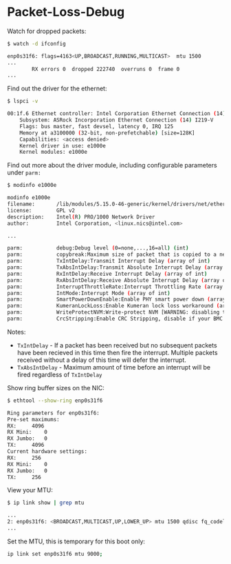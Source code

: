# Packet-Loss-Debug

Watch for dropped packets:

```bash
$ watch -d ifconfig

enp0s31f6: flags=4163<UP,BROADCAST,RUNNING,MULTICAST>  mtu 1500
...
        RX errors 0  dropped 222740  overruns 0  frame 0
...
```


Find out the driver for the ethernet:

```bash
$ lspci -v

00:1f.6 Ethernet controller: Intel Corporation Ethernet Connection (14) I219-V (rev 11)
	Subsystem: ASRock Incorporation Ethernet Connection (14) I219-V
	Flags: bus master, fast devsel, latency 0, IRQ 125
	Memory at a3100000 (32-bit, non-prefetchable) [size=128K]
	Capabilities: <access denied>
	Kernel driver in use: e1000e
	Kernel modules: e1000e
```

Find out more about the driver module, including configurable parameters under `parm:`

```bash
$ modinfo e1000e

modinfo e1000e
filename:       /lib/modules/5.15.0-46-generic/kernel/drivers/net/ethernet/intel/e1000e/e1000e.ko
license:        GPL v2
description:    Intel(R) PRO/1000 Network Driver
author:         Intel Corporation, <linux.nics@intel.com>

...

parm:           debug:Debug level (0=none,...,16=all) (int)
parm:           copybreak:Maximum size of packet that is copied to a new buffer on receive (uint)
parm:           TxIntDelay:Transmit Interrupt Delay (array of int)
parm:           TxAbsIntDelay:Transmit Absolute Interrupt Delay (array of int)
parm:           RxIntDelay:Receive Interrupt Delay (array of int)
parm:           RxAbsIntDelay:Receive Absolute Interrupt Delay (array of int)
parm:           InterruptThrottleRate:Interrupt Throttling Rate (array of int)
parm:           IntMode:Interrupt Mode (array of int)
parm:           SmartPowerDownEnable:Enable PHY smart power down (array of int)
parm:           KumeranLockLoss:Enable Kumeran lock loss workaround (array of int)
parm:           WriteProtectNVM:Write-protect NVM [WARNING: disabling this can lead to corrupted NVM] (array of int)
parm:           CrcStripping:Enable CRC Stripping, disable if your BMC needs the CRC (array of int)
```
Notes:

* `TxIntDelay` - If a packet has been received but no subsequent packets have been recieved in this time then fire the interrupt. Multiple packets received without a delay of this time will defer the interrupt.
* `TxAbsIntDelay` - Maximum amount of time before an interrupt will be fired regardless of `TxIntDelay`




Show ring buffer sizes on the NIC:

```bash
$ ethtool --show-ring enp0s31f6

Ring parameters for enp0s31f6:
Pre-set maximums:
RX:		4096
RX Mini:	0
RX Jumbo:	0
TX:		4096
Current hardware settings:
RX:		256
RX Mini:	0
RX Jumbo:	0
TX:		256
```

View your MTU:

```bash
$ ip link show | grep mtu

...
2: enp0s31f6: <BROADCAST,MULTICAST,UP,LOWER_UP> mtu 1500 qdisc fq_codel state UP mode DEFAULT group default qlen 1000
...
```

Set the MTU, this is temporary for this boot only:

```bash
ip link set enp0s31f6 mtu 9000;
```
